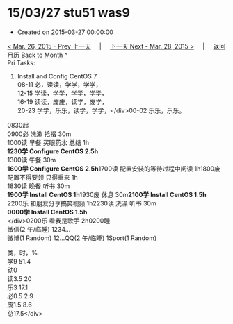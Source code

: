 # 15/03/27 stu51 was9

* Created on 2015-03-27 00:00:00

[&lt; Mar. 26, 2015 - Prev 上一天](d26.md)     \|     [下一天 Next - Mar. 28, 2015 &gt;](d28.md)     \|     [返回月历 Back to Month ^](index.md)   
Pri Tasks:  
1. Install and Config CentOS 7  
08-11 必，读读，学学，学学，  
12-15 学读，学学，学学，学学，  
16-19 读读，废废，读学，废学，  
20-23 学学，乐乐，读学，学学，&lt;/div&gt;00-02 乐乐，乐乐。  
  
0830起  
0900必 洗漱 拾掇 30m  
1000读 早餐 买眼药水 总结 1h  
**1230学 Configure CentOS 2.5h**  
1300读 午餐 30m  
**1600学 Configure CentOS 2.5h**1700读 配置安装的等待过程中阅读 1h1800废 配置不得要领 只得重来 1h  
1830读 晚餐 听书 30m  
**1900学 Install CentOS 1h**1930废 休息 30m**2100学 Install CentOS 1.5h**  
2200乐 和朋友分享搞笑视频 1h2230读 洗澡 听书 30m  
**0000学 Install CentOS 1.5h**  
&lt;/div&gt;0200乐 看我是歌手 2h0200睡  
微信\(2 午/临睡\) 1234…  
微博\(1 Random\) 12…QQ\(2 午/临睡\) 1Sport\(1 Random\)  
  
类，时，%  
学9 51.4  
动0  
读3.5 20  
乐3 17.1  
必0.5 2.9  
废1.5 8.6  
总17.5&lt;/div&gt;

